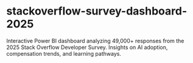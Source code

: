 # stackoverflow-survey-dashboard-2025
Interactive Power BI dashboard analyzing 49,000+ responses from the 2025 Stack Overflow Developer Survey. Insights on AI adoption, compensation trends, and learning pathways.
